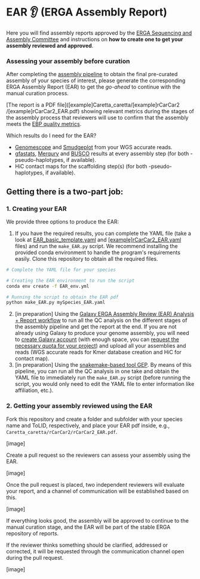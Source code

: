 # EAR 👂 (ERGA Assembly Report)

Here you will find assembly reports approved by the [ERGA Sequencing and Assembly Committee](https://www.erga-biodiversity.eu/team-1/sac---sequencing-and-assembly-committee) and instructions on **how to create one to get your assembly reviewed and approved**.

### Assessing your assembly before curation

After completing the [assembly pipeline](https://github.com/ERGA-consortium/pipelines) to obtain the final pre-curated assembly of your species of interest, please generate the corresponding ERGA Assembly Report (EAR) to get the _go-ahead_ to continue with the manual curation process.

[The report is a PDF file]([example]Caretta_caretta/[example]rCarCar2
/[example]rCarCar2_EAR.pdf) showing relevant metrics during the stages of the assembly process that reviewers will use to confirm that the assembly meets the [EBP quality metrics]().

Which results do I need for the EAR?
- [Genomescope](https://github.com/tbenavi1/genomescope2.0) and [Smudgeplot](https://github.com/KamilSJaron/smudgeplot) from your WGS accurate reads.
- [gfastats](https://github.com/vgl-hub/gfastats), [Merqury](https://github.com/marbl/merqury) and [BUSCO](https://gitlab.com/ezlab/busco) results at every assembly step (for both -pseudo-haplotypes, if available).
- HiC contact maps for the scaffolding step(s) (for both -pseudo-haplotypes, if available).


## Getting there is a two-part job:

### 1. Creating your EAR

We provide three options to produce the EAR:
1. If you have the required results, you can complete the YAML file (take a look at [EAR_basic_template.yaml](EAR_basic_template.yaml) and [[example]rCarCar2_EAR.yaml]([example]rCarCar2_EAR.yaml) files) and run the `make_EAR.py` script. We recommend installing the provided conda environment to handle the program's requirements easily. Clone this repository to obtain all the required files.

```bash
# Complete the YAML file for your species

# Creating the EAR environment to run the script
conda env create -f EAR_env.yml

# Running the script to obtain the EAR pdf
python make_EAR.py mySpecies_EAR.yaml
```

2. [in preparation] Using the [Galaxy ERGA Assembly Review (EAR) Analysis + Report workflow]() to run all the QC analysis on the different stages of the assembly pipeline and get the report at the end.
If you are not already using Galaxy to produce your genome assembly, you will need to [create Galaxy account](https://usegalaxy.eu/login/start?redirect=None) (with enough space, you can [request the necessary quota for your project](https://docs.google.com/forms/d/e/1FAIpQLSf9w2MOS6KOlu9XdhRSDqWnCDkzoVBqHJ3zH_My4p8D8ZgkIQ/viewform)) and upload all your assemblies and reads (WGS accurate reads for Kmer database creation and HiC for contact map).
3. [in preparation] Using the [snakemake-based tool GEP](). By means of this pipeline, you can run all the QC analysis in one take and obtain the YAML file to immediately run the `make_EAR.py` script (before running the script, you would only need to edit the YAML file to enter information like affiliation, etc.).


### 2. Getting your assembly reviewed using the EAR

Fork this repository and create a folder and subfolder with your species name and ToLID, respectively, and place your EAR pdf inside, e.g., `Caretta_caretta/rCarCar2/rCarCar2_EAR.pdf`.

[image]

Create a pull request so the reviewers can assess your assembly using the EAR.

[image]

Once the pull request is placed, two independent reviewers will evaluate your report, and a channel of communication will be established based on this.

[image]

If everything looks good, the assembly will be approved to continue to the manual curation stage, and the EAR will be part of the stable ERGA repository of reports.

If the reviewer thinks something should be clarified, addressed or corrected, it will be requested through the communication channel open during the pull request.

[image]
